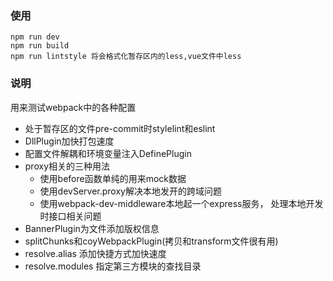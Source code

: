### 使用
```
npm run dev
npm run build
npm run lintstyle 将会格式化暂存区内的less,vue文件中less
```

### 说明
用来测试webpack中的各种配置
- 处于暂存区的文件pre-commit时stylelint和eslint
- DllPlugin加快打包速度
- 配置文件解耦和环境变量注入DefinePlugin
- proxy相关的三种用法
  - 使用before函数单纯的用来mock数据
  - 使用devServer.proxy解决本地发开的跨域问题
  - 使用webpack-dev-middleware本地起一个express服务， 处理本地开发时接口相关问题
- BannerPlugin为文件添加版权信息
- splitChunks和coyWebpackPlugin(拷贝和transform文件很有用)
- resolve.alias 添加快捷方式加快速度
- resolve.modules 指定第三方模块的查找目录
